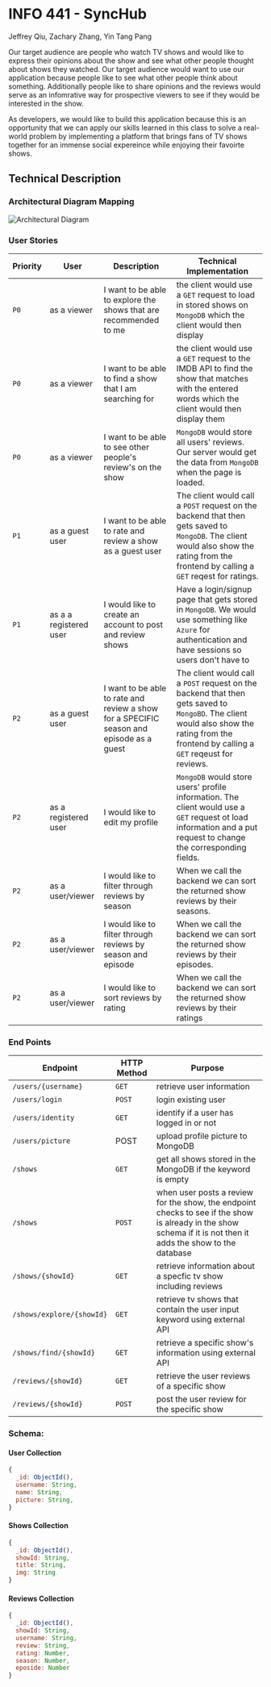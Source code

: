 # INFO 441 - SyncHub

Jeffrey Qiu, Zachary Zhang, Yin Tang Pang

Our target audience are people who watch TV shows and would like to express their opinions about the show and see what other people thought about shows they watched. Our target audience would want to use our application because people like to see what other people think about something. Additionally people like to share opinions and the reviews would serve as an infomrative way for prospective viewers to see if they would be interested in the show.

As developers, we would like to build this application because this is an opportunity that we can apply our skills learned in this class to solve a real-world problem by implementing a platform that brings fans of TV shows together for an immense social expereince while enjoying their favoirte shows.

## Technical Description

### Architectural Diagram Mapping

![Architectural Diagram](https://user-images.githubusercontent.com/37636251/223833921-814aaae7-862c-4183-9ea8-a6553e4f62db.jpg)

### User Stories

| Priority | User | Description | Technical Implementation |
| ---------|------|-------------|-------------------------|
|  `P0`    | as a viewer | I want to be able to explore the shows that are recommended to me | the client would use a `GET` request to load in stored shows on `MongoDB` which the client would then display |
|  `P0`    | as a viewer | I want to be able to find a show that I am searching for | the client would use a `GET` request to the IMDB API to find the show that matches with the entered words which the client would then display them |
|  `P0`    | as a viewer | I want to be able to see other people's review's on the show | `MongoDB` would store all users' reviews. Our server would get the data from `MongoDB` when the page is loaded.
|  `P1`    | as a guest user | I want to be able to rate and review a show as a guest user| The client would call a `POST` request on the backend that then gets saved to `MongoDB`. The client would also show the rating from the frontend by calling a `GET` reqest for ratings. 
|  `P1`    | as a a registered user | I would like to create an account to post and review shows | Have a login/signup page that gets stored in `MongoDB`. We would use something like `Azure` for authentication and have sessions so users don't have to 
|  `P2`    | as a guest user | I want to be able to rate and review a show for a SPECIFIC season and episode as a guest | The client would call a `POST` request on the backend that then gets saved to `MongoBD`. The client would also show the rating from the frontend by calling a `GET` reqeust for reviews.
|  `P2`    | as a registered user | I would like to edit my profile | `MongoDB` would store users' profile information. The client would use a `GET` request ot load information and a put request to change the corresponding fields.
|  `P2`    | as a user/viewer | I would like to filter through reviews by season | When we call the backend we can sort the returned show reviews by their seasons.
|  `P2`    | as a user/viewer | I would like to filter through reviews by season and episode | When we call the backend we can sort the returned show reviews by their episodes.
|  `P2`    | as a user/viewer | I would like to sort reviews by rating | When we call the backend we can sort the returned show reviews by their ratings


### End Points

| Endpoint | HTTP Method | Purpose |
|----------|-------------|---------|
| `/users/{username}`| `GET`      | retrieve user information |
| `/users/login` | `POST`      | login  existing user |
| `/users/identity` | `GET` | identify if a user has logged in or not |
| `/users/picture` | POST | upload profile picture to MongoDB |
| `/shows` | `GET`       | get all shows stored in the MongoDB if the keyword is empty |
| `/shows` | `POST`      | when user posts a review for the show, the endpoint checks to see if the show is already in the show schema if it is not then it adds the show to the database |
| `/shows/{showId}` |  `GET` | retrieve information about a specfic tv show including reviews |
| `/shows/explore/{showId}` |  `GET` | retrieve tv shows that contain the user input keyword using external API |
| `/shows/find/{showId}` |  `GET` | retrieve a specific show's information using external API |
| `/reviews/{showId}`| `GET` | retrieve the user reviews of a specific show |
| `/reviews/{showId}`| `POST` | post the user review for the specific show |

### Schema:

#### User Collection

```js
{
  _id: ObjectId(),
  username: String,
  name: String,
  picture: String,
}
```

#### Shows Collection

```js
{
  _id: ObjectId(),
  showId: String,
  title: String,
  img: String
}
```

#### Reviews Collection

```js
{
  _id: ObjectId(),
  showId: String,
  username: String,
  review: String,
  rating: Number,
  season: Number,
  eposide: Number
}
```
